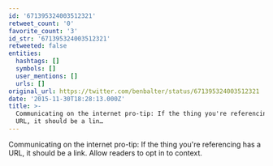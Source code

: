 ```yaml
---
id: '671395324003512321'
retweet_count: '0'
favorite_count: '3'
id_str: '671395324003512321'
retweeted: false
entities:
  hashtags: []
  symbols: []
  user_mentions: []
  urls: []
original_url: https://twitter.com/benbalter/status/671395324003512321
date: '2015-11-30T18:28:13.000Z'
title: >-
  Communicating on the internet pro-tip: If the thing you're referencing has a
  URL, it should be a lin…
---
```


Communicating on the internet pro-tip: If the thing you're referencing has a URL, it should be a link. Allow readers to opt in to context.